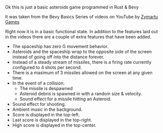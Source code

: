Ok this is just a basic asteroids game programmed in Rust &amp; Bevy

It was taken from the Bevy Basics Series of videos on YouTube by
[Zymartu Games](https://www.youtube.com/@ZymartuGames)

Right now it is in a basic functional state.  In addition to the features laid
out in the videos there are a couple of extra features that have been added.

- The spaceship has zero G movement behavior.
- Asteroids and the spaceship wrap to the opposite side of the screen
  instead of going off into the distance forever.
- Instead of a steady stream of missiles, there is a firing rate currently
  configured to 4 shots per second.
- There is a maximum of 3 missiles allowed on the screen at any given time.
- In the event of a collision:
    - The missile is despawned
    - Asteroid debris is spawned in with a random size & velocity.
    - Sound effect for a missile hitting an Asteroid.
- Sound effect for shooting.
- Ambient music in the background.
- Score is displayed in the top-left.
- Last score is displayed in the top-right.
- High score is displayed in the top-center.
